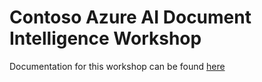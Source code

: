 # Contoso Azure AI Document Intelligence Workshop

Documentation for this workshop can be found [here](https://gloveboxes.github.io/azure-doc-intelligence-dynamic-models-patient/)
